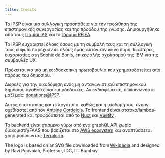 ```yaml
---
title: Credits
---
```


Το IPSP είναι μια συλλογική προσπάθεια για την προώθηση της επιστημονικής συνεργασίας και της προόδου της γνώσης. Δημιουργήθηκε από τους [Παρίσι IAS](https://www.paris-iea.fr) και το [Ίδρυμα RFIEA](http://rfiea.fr/en).

Το IPSP ευχαριστεί όλους όσους με τη συμβολή τους και τη συλλογική τους ευφυΐα παρέχουν σε όλους εμάς αυτόν τον κοινό πόρο. Ιδιαίτερες ευχαριστίες στη Sophie de Bonis, επικεφαλής σχεδιασμού της IBM για τις συμβουλές UX.

Πρόκειται για μια μη κερδοσκοπική πρωτοβουλία που χρηματοδοτείται από πόρους του δημοσίου.

Δωρεές για την οικοδόμηση ενός μη ανταγωνιστικού επιστημονικού δημόσιου αγαθού είναι ευπρόσδεκτες. Αν ενδιαφέρεστε, επικοινωνήστε μαζί μας: [donations@IPSP](mailto:donations@IPSP).

Αυτός ο ιστότοπος και το λογότυπο, καθώς και η υποδομή του, έχουν σχεδιαστεί από τον [Antoine Cordelois](https://www.linkedin.com/in/antoine-cordelois/?locale=en_US). Το frontend είναι στατικό/lambda-generated και τροφοδοτείται από το [Nuxt](https://nuxtjs.org/) και [Vuetify](http://vuetifyjs.com) .

Το backend είναι χτισμένο γύρω από ένα graphQL API χωρίς διακομιστή/FAAS που βασίζεται στο [AWS ecosystem](https://aws.amazon.com/) και αναπτύσσεται χρησιμοποιώντας [Terraform](https://www.terraform.io/).

The logo is based on an SVG file downloaded from [Wikipedia](https://en.wikipedia.org/wiki/File:Heart-hand-shake.svg) and designed by Ravi Poovaiah, Professor, IDC, IIT Bombay.
